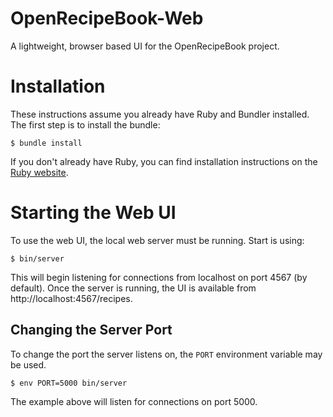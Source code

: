 OpenRecipeBook-Web
==================
A lightweight, browser based UI for the OpenRecipeBook project.

# Installation
These instructions assume you already have Ruby and Bundler installed. The first step is to install the bundle:

    $ bundle install
    
If you don't already have Ruby, you can find installation instructions on the [Ruby website](https://www.ruby-lang.org/en/downloads/).

# Starting the Web UI
To use the web UI, the local web server must be running. Start is using:

    $ bin/server

This will begin listening for connections from localhost on port 4567 (by default).
Once the server is running, the UI is available from http://localhost:4567/recipes.

## Changing the Server Port
To change the port the server listens on, the `PORT` environment variable may be used.

    $ env PORT=5000 bin/server

The example above will listen for connections on port 5000.
